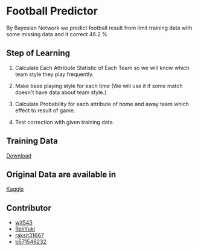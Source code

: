 # Football Predictor

By Bayesian Network we predict football result from limit training data with some missing data and it correct 46.2 %

## Step of Learning

1. Calculate Each Attribute Statistic of Each Team so we will know which team style they play frequently.

2. Make base playing style for each time (We will use it if some match doesn't have data about team style.)

3. Calculate Probability for each attribute of home and away team which effect to result of game.

4. Test correction with given training data.

## Training Data

[Download](http://file.veerkesto.net/aic/soccer-train.sqlite)

## Original Data are available in 

[Kaggle](https://www.kaggle.com/hugomathien/soccer)

## Contributor

* [wit543](https://github.com/wit543)
* [ReiiYuki](https://github.com/ReiiYuki)
* [raksit31667](https://github.com/raksit31667)
* [b571546232](https://github.com/b5710546232)
